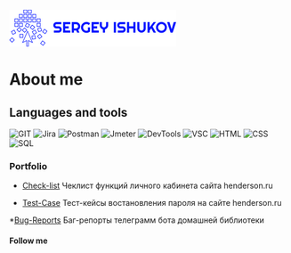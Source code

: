 ![LOGO](https://github.com/Ishukov/Ishukov/blob/4ea29fb3df72e9099c163e6b6cc8a2593e3ac402/assets/SERGEY%20ISHUKOV_free-file.png)

# About me

## Languages and tools
![GIT](https://img.shields.io/badge/GIT-00275b?style=for-the-badge&logo=GIT)
![Jira](https://img.shields.io/badge/Jira-00275b?style=for-the-badge&logo=Jira)
![Postman](https://img.shields.io/badge/Postman-00275b?style=for-the-badge&logo=Postman)
![Jmeter](https://img.shields.io/badge/Jmeter-00275b?style=for-the-badge&logo=Apache)
![DevTools](https://img.shields.io/badge/Devtools-00275b?style=for-the-badge&logo=GoogleChrome)
![VSC](https://img.shields.io/badge/VisualStudioCode-00275b?style=for-the-badge&logo=VisualStudioCode)
![HTML](https://img.shields.io/badge/HTML-00275b?style=for-the-badge&logo=HTML5)
![CSS](https://img.shields.io/badge/CSS-00275b?style=for-the-badge&logo=CSS3)
![SQL](https://img.shields.io/badge/SQL-00275b?style=for-the-badge&logo=MySQL)

### Portfolio
* [Check-list](https://docs.google.com/spreadsheets/d/1DwMZAM8YuESpqz-jZWGC_v6XsSoZpsEOBlIBNWUCScs/edit?usp=sharing)
    Чеклист функций личного кабинета сайта henderson.ru

* [Test-Case](https://docs.google.com/spreadsheets/d/1RSTE0OXtJotAHvPYgh81DLHY5vSFDL9kev3ihsuESFQ/edit?usp=sharing)
    Тест-кейсы востановления пароля на сайте henderson.ru

*[Bug-Reports](https://docs.google.com/spreadsheets/d/1J3zAqdryHT8Wwn_6GO43VokoqVbgP2NBtGIl3RO5BZA/edit?usp=drivesdk) 
    Баг-репорты телеграмм бота домашней библиотеки

#### Follow me
